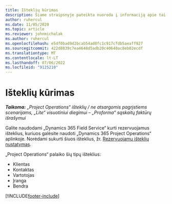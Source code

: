 ```yaml
---
title: Išteklių kūrimas
description: Šiame straipsnyje pateikta nuoroda į informaciją apie tai, kaip kurti rezervuojamus išteklius.
author: ruhercul
ms.date: 11/05/2020
ms.topic: article
ms.reviewer: johnmichalak
ms.author: ruhercul
ms.openlocfilehash: e5df0bad9d2bcab54ad0fc1c917cfdb5aeaff927
ms.sourcegitcommit: 422d8839c7ea4648d5adb20c40640ac8eb02ecdf
ms.translationtype: MT
ms.contentlocale: lt-LT
ms.lasthandoff: 07/06/2022
ms.locfileid: "9125210"
---
```

# <a name="create-resources"></a>Išteklių kūrimas

_**Taikoma:** „Project Operations“ išteklių / ne atsargomis pagrįstiems scenarijams, „Lite“ visuotiniui diegimui – „Proforma“ sąskaitų faktūrų išrašymui_

Galite naudodami „Dynamics 365 Field Service“ kurti rezervuojamus išteklius, kuriuos galėsite naudoti „Dynamics 365 Project Operations“ aplinkoje. Norėdami sukurti šiuos išteklius, žr. [Rezervuojamų išteklių nustatymas](/dynamics365/field-service/set-up-bookable-resources).

„Project Operations“ palaiko šių tipų išteklius:
- Klientas
- Kontaktas
- Vartotojas
- Įranga
- Bendra


[!INCLUDE[footer-include](../includes/footer-banner.md)]
